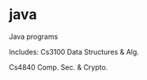 java
====

Java programs

Includes:
  Cs3100 Data Structures & Alg.
  
  Cs4840 Comp. Sec. & Crypto.
